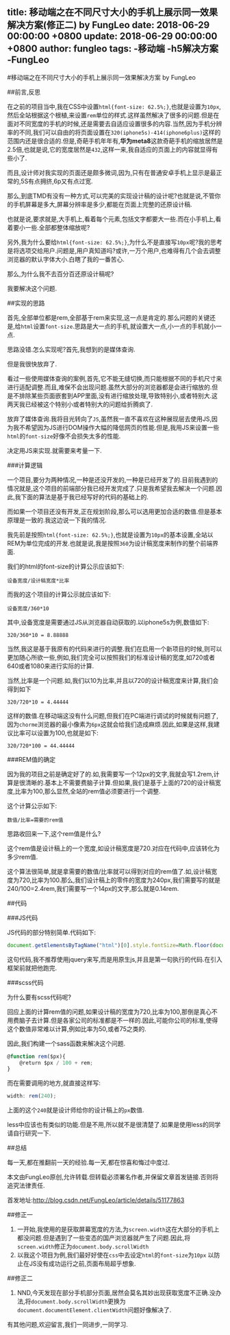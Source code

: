 title: 移动端之在不同尺寸大小的手机上展示同一效果解决方案(修正二) by FungLeo
date: 2018-06-29 00:00:00 +0800
update: 2018-06-29 00:00:00 +0800
author: fungleo
tags:
    -移动端
    -h5解决方案
    -FungLeo
---

#移动端之在不同尺寸大小的手机上展示同一效果解决方案 by FungLeo

##前言,反思

在之前的项目当中,我在CSS中设置`html{font-size: 62.5%;}`,也就是设置为`10px`,然后全站根据这个根植,来设置`rem`单位的样式.这样虽然解决了很多的问题.但是在面对不同宽度的手机的时候,还是需要去自适应设置很多的内容.当然,因为手机分辨率的不同,我们可以自由的将页面设置在`320(iphone5s)-414(iphone6plus)`这样的范围内还是很合适的.但是,奇葩手机年年有,**华为meta8**这款奇葩手机的缩放居然是2.5倍,也就是说,它的宽度居然是`432`,这样一来,我自适应的页面上的内容就显得有些小了.

而且,设计师对我实现的页面还是颇多微词,因为,只有在普通安卓手机上显示是最正常的,5S有点拥挤,6p又有点过宽.

那么,到底TMD有没有一种方式,可以完美的实现设计稿的设计呢?也就是说,不管你的手机屏幕是多大,屏幕分辨率是多少,都能在页面上完整的还原设计稿.

也就是说,要求就是,大手机上,看着每个元素,包括文字都要大一些.而在小手机上,看着要小一些.全部都整体缩放呢?

另外,我为什么要给`html{font-size: 62.5%;}`,为什么不是直接写`10px`呢?我的思考是将选项交给用户.问题是,用户真知道吗?或许,一万个用户,也难得有几个会去调整浏览器的默认字体大小.白瞎了我的一番苦心.

那么,为什么我不去百分百还原设计稿呢?

我要解决这个问题.

##实现的思路

首先,全部单位都是rem,全部基于rem来实现,这一点是肯定的.那么问题的关键还是,给`html`设置`font-size`.思路是大一点的手机,就设置大一点,小一点的手机就小一点.

思路没错.怎么实现呢?首先,我想到的是媒体查询.

但是我很快放弃了.

看过一些使用媒体查询的案例,首先,它不能无缝切换,而只能根据不同的手机尺寸来进行适配调整.而且,难保不会出现问题.虽然大部分的浏览器都是会进行缩放的.但是不排除某些页面嵌套到APP里面,没有进行缩放处理,导致特别小,或者特别大.这两天我已经被这个特别小或者特别大的问题给折腾疯了.

放弃了媒体查询.我将目光转向了`JS`,虽然我一直不喜欢在这种展现层去使用JS,因为我不希望因为JS进行DOM操作大幅的降低网页的性能.但是,我用JS来设置一些`html`的`font-size`好像不会损失太多的性能.

决定用JS来实现.就需要来考量一下.

###计算逻辑

一个项目,要分为两种情况,一种是还没开发的,一种是已经开发了的.目前我遇到的情况就是,这个项目的前端部分我已经开发完成了.只是我希望我去解决一个问题.因此,我下面的算法是基于我已经写好的代码的基础上的.

而如果一个项目还没有开发,正在规划阶段,那么可以选用更加合适的数值.但是基本原理是一致的.我这边说一下我的情况.

我先前是按照`html{font-size: 62.5%;}`,也就是设置为`10px`的基本设置,全站以REM为单位完成的开发.也就是说,我是按照`360`为设计稿宽度来制作的整个前端界面.

我们的html的font-size的计算公示应该如下:
```
设备宽度/设计稿宽度*比率
```
而我的这个项目的计算公示就应该如下:
```
设备宽度/360*10
```
其中,设备宽度是需要通过JS从浏览器自动获取的.以iphone5s为例,数值如下:
```language
320/360*10 = 8.88888
```
当然,我这是基于我原有的代码来进行的调整.我们在启用一个新项目的时候,则可以更加随心所欲一些,例如,我们完全可以按照我们的标准设计稿的宽度,如720或者640或者1080来进行实际的计算.

当然,比率是一个问题.如,我们以10为比率,并且以720的设计稿宽度来计算,我们会得到如下
```
320/720*10 = 4.44444
```
这样的数值.在移动端这没有什么问题,但我们在PC端进行调试的时候就有问题了,因为`chorme`浏览器的最小像素为`6px`这就会给我们造成麻烦.因此,如果是这样,我建议比率可以设置为100,也就是如下:
```
320/720*100 = 44.44444
```
###REM值的确定

因为我的项目之前是确定好了的.如,我需要写一个12px的文字,我就会写1.2rem,计算是很清晰的.基本上不需要费脑子计算.但如果,我们是基于上面的720的设计稿宽度,比率为100,那么显然,全站的rem值必须要进行一个调整.

这个计算公示如下:

```
数值/比率=需要的rem值
```

思路收回来一下,这个rem值是什么?

这个rem值是设计稿上的一个宽度,如设计稿宽度是720.对应在代码中,应该转化为多少rem值.

这个算法很简单,就是拿需要的数值/比率就可以得到对应的rem值了.如,设计稿宽度为720,比率为100.那么,我们设计稿上的零件的宽度为240px,我们需要写的就是240/100=2.4rem,我们需要写一个14px的文字,那么就是0.14rem.

##代码

###JS代码

JS代码的部分特别简单.代码如下:

```javascript
document.getElementsByTagName("html")[0].style.fontSize=Math.floor(document.documentElement.clientWidth*100000/36)/100000+"px";
```

这句代码,我不推荐使用jquery来写,而是用原生js,并且是第一句执行的代码.在引入框架前就把他跑完.

###scss代码

为什么要有scss代码呢?

回应上面的计算rem值的问题,如果设计稿的宽度为720,比率为100,那倒是真心不用费脑子去计算.但是各家公司的标准都是不一样的.因此,可能你公司的标准,使得这个数值非常难以计算,例如比率为50,或者75之类的.

因此,我们构建一个sass函数来解决这个问题.

```javascript
@function rem($px){
    @return $px / 100 + rem;
}
```
而在需要调用的地方,就直接这样写:

```javascript
width: rem(240);
```

上面的这个`240`就是设计师给你的设计稿上的`px`数值.

less中应该也有类似的功能.但是不用,所以就不是很清楚了.如果是使用less的同学请自行研究一下.

##总结

每一天,都在推翻前一天的经验.每一天,都在惊喜和悔过中度过.

本文由FungLeo原创,允许转载.但转载必须署名作者,并保留文章首发链接.否则将追究法律责任.

首发地址:http://blog.csdn.net/FungLeo/article/details/51177863

##修正一

1. 一开始,我使用的是获取屏幕宽度的方法,为`screen.width`这在大部分的手机上都没问题.但是遇到了一些变态的国产浏览器就产生了问题.因此,将`screen.width`修正为`document.body.scrollWidth`
2. 以我这个项目为例,我们最好好使在`css`中去设定`html`的`font-size`为`10px` 以防止在JS没有成功运行之前,页面布局超乎想象.

##修正二
1. NND,今天发现在部分手机部分页面,居然会莫名其妙出现获取宽度不正确.没办法,将`document.body.scrollWidth`更换为`document.documentElement.clientWidth`问题好像解决了.

有其他问题,欢迎留言,我们一同进步,一同学习.